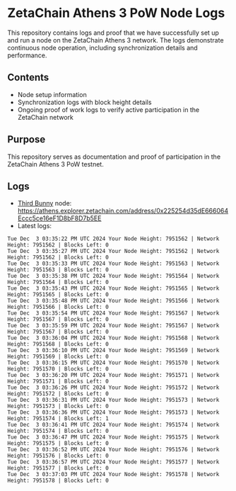 # ZetaChain Athens 3 PoW Node Logs
This repository contains logs and proof that we have successfully set up and run a node on the ZetaChain Athens 3 network. The logs demonstrate continuous node operation, including synchronization details and performance.

## Contents
- Node setup information
- Synchronization logs with block height details
- Ongoing proof of work logs to verify active participation in the ZetaChain network

## Purpose
This repository serves as documentation and proof of participation in the ZetaChain Athens 3 PoW testnet.

## Logs

- [Third Bunny](https://thirdbunny.xyz/) node: https://athens.explorer.zetachain.com/address/0x225254d35dE666064Eccc5ce16eF1D8bF8D7b5EE
- Latest logs:
```
Tue Dec  3 03:35:22 PM UTC 2024 Your Node Height: 7951562 | Network Height: 7951562 | Blocks Left: 0
Tue Dec  3 03:35:27 PM UTC 2024 Your Node Height: 7951562 | Network Height: 7951562 | Blocks Left: 0
Tue Dec  3 03:35:33 PM UTC 2024 Your Node Height: 7951563 | Network Height: 7951563 | Blocks Left: 0
Tue Dec  3 03:35:38 PM UTC 2024 Your Node Height: 7951564 | Network Height: 7951564 | Blocks Left: 0
Tue Dec  3 03:35:43 PM UTC 2024 Your Node Height: 7951565 | Network Height: 7951565 | Blocks Left: 0
Tue Dec  3 03:35:48 PM UTC 2024 Your Node Height: 7951566 | Network Height: 7951566 | Blocks Left: 0
Tue Dec  3 03:35:54 PM UTC 2024 Your Node Height: 7951567 | Network Height: 7951567 | Blocks Left: 0
Tue Dec  3 03:35:59 PM UTC 2024 Your Node Height: 7951567 | Network Height: 7951567 | Blocks Left: 0
Tue Dec  3 03:36:04 PM UTC 2024 Your Node Height: 7951568 | Network Height: 7951568 | Blocks Left: 0
Tue Dec  3 03:36:10 PM UTC 2024 Your Node Height: 7951569 | Network Height: 7951569 | Blocks Left: 0
Tue Dec  3 03:36:15 PM UTC 2024 Your Node Height: 7951570 | Network Height: 7951570 | Blocks Left: 0
Tue Dec  3 03:36:20 PM UTC 2024 Your Node Height: 7951571 | Network Height: 7951571 | Blocks Left: 0
Tue Dec  3 03:36:26 PM UTC 2024 Your Node Height: 7951572 | Network Height: 7951572 | Blocks Left: 0
Tue Dec  3 03:36:31 PM UTC 2024 Your Node Height: 7951573 | Network Height: 7951573 | Blocks Left: 0
Tue Dec  3 03:36:36 PM UTC 2024 Your Node Height: 7951573 | Network Height: 7951574 | Blocks Left: 1
Tue Dec  3 03:36:41 PM UTC 2024 Your Node Height: 7951574 | Network Height: 7951574 | Blocks Left: 0
Tue Dec  3 03:36:47 PM UTC 2024 Your Node Height: 7951575 | Network Height: 7951575 | Blocks Left: 0
Tue Dec  3 03:36:52 PM UTC 2024 Your Node Height: 7951576 | Network Height: 7951576 | Blocks Left: 0
Tue Dec  3 03:36:57 PM UTC 2024 Your Node Height: 7951577 | Network Height: 7951577 | Blocks Left: 0
Tue Dec  3 03:37:03 PM UTC 2024 Your Node Height: 7951578 | Network Height: 7951578 | Blocks Left: 0
```
